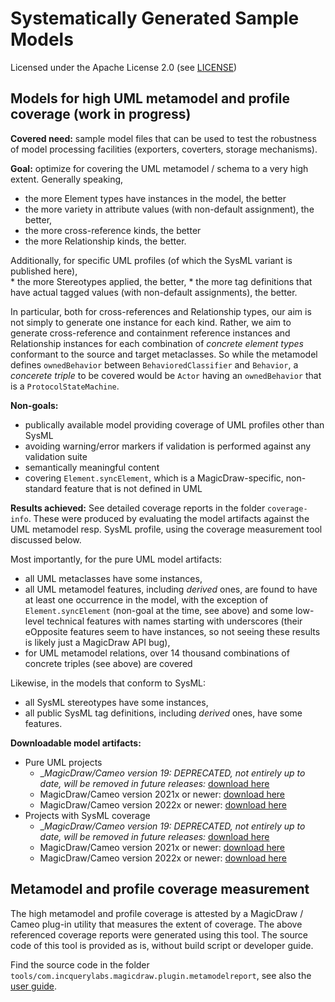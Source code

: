 # Systematically Generated Sample Models
Licensed under the Apache License 2.0 (see [LICENSE](LICENSE))

## Models for high UML metamodel and profile coverage (work in progress)

**Covered need:** sample model files that can be used to test the robustness of model processing facilities (exporters, coverters, storage mechanisms).

**Goal:** optimize for covering the UML metamodel / schema to a very high extent. Generally speaking,
   * the more Element types have instances in the model, the better
   * the more variety in attribute values (with non-default assignment), the better,
   * the more cross-reference kinds, the better
   * the more Relationship kinds, the better.
   
Additionally, for specific UML profiles (of which the SysML variant is published here),   
     * the more Stereotypes applied, the better,
     * the more tag definitions that have actual tagged values (with non-default assignments), the better.

In particular, both for cross-references and Relationship types, our aim is not simply to generate one instance for each kind. 
   Rather, we aim to generate cross-reference and containment reference instances and Relationship instances for each combination of _concrete element types_ conformant to the source and target metaclasses. So while the metamodel defines `ownedBehavior` between `BehavioredClassifier` and `Behavior`, a *concerete triple* to be covered would be `Actor` having an `ownedBehavior` that is a `ProtocolStateMachine`.   
   
**Non-goals:** 
   * publically available model providing coverage of UML profiles other than SysML 
   * avoiding warning/error markers if validation is performed against any validation suite
   * semantically meaningful content 
   * covering `Element.syncElement`, which is a MagicDraw-specific, non-standard feature that is not defined in UML

**Results achieved:** 
See detailed coverage reports in the folder `coverage-info`. These were produced by evaluating the model artifacts against the UML metamodel resp. SysML profile, using the coverage measurement tool discussed below.

Most importantly, for the pure UML model artifacts:
   * all UML metaclasses have some instances,
   * all UML metamodel features, including _derived_ ones, are found to have at least one occurrence in the model, with the exception of `Element.syncElement` (non-goal at the time, see above) and some low-level technical features with names starting with underscores (their eOpposite features seem to have instances, so not seeing these results is likely just a MagicDraw API bug),
   * for UML metamodel relations, over 14 thousand combinations of concrete triples (see above) are covered

Likewise, in the models that conform to SysML:
   * all SysML stereotypes have some instances,
   * all public SysML tag definitions, including _derived_ ones, have some features.


**Downloadable model artifacts:** 
   * Pure UML projects
     * __MagicDraw/Cameo version 19: DEPRECATED, not entirely up to date, will be removed in future releases:_ [download here](https://github.com/IncQueryLabs/systematic-sample-models/blob/main/cameo-models/uml-coverage/Systematic%20Sample%20Model%20-%20UML%20in%20MD19.mdzip?raw=true) 
     * MagicDraw/Cameo version 2021x or newer: [download here](https://github.com/IncQueryLabs/systematic-sample-models/blob/main/cameo-models/uml-coverage/Systematic%20Sample%20Model%20-%20UML%20in%20MD2021x.mdzip?raw=true)
     * MagicDraw/Cameo version 2022x or newer: [download here](https://github.com/IncQueryLabs/systematic-sample-models/blob/main/cameo-models/uml-coverage/Systematic%20Sample%20Model%20-%20UML%20in%20MD2022x.mdzip?raw=true)
   * Projects with SysML coverage
     * __MagicDraw/Cameo version 19: DEPRECATED, not entirely up to date, will be removed in future releases:_ [download here](https://github.com/IncQueryLabs/systematic-sample-models/blob/main/cameo-models/sysml-coverage/Systematic%20Sample%20Model%20-%20SysML%20in%20MD19.mdzip?raw=true) 
     * MagicDraw/Cameo version 2021x or newer: [download here](https://github.com/IncQueryLabs/systematic-sample-models/blob/main/cameo-models/sysml-coverage/Systematic%20Sample%20Model%20-%20SysML%20in%20MD2021x.mdzip?raw=true)
     * MagicDraw/Cameo version 2022x or newer: [download here](https://github.com/IncQueryLabs/systematic-sample-models/blob/main/cameo-models/sysml-coverage/Systematic%20Sample%20Model%20-%20SysML%20in%20MD2022x.mdzip?raw=true)

## Metamodel and profile coverage measurement

The high metamodel and profile coverage is attested by a MagicDraw / Cameo plug-in utility that measures the extent of coverage. The above referenced coverage reports were generated using this tool.
The source code of this tool is provided as is, without build script or developer guide.

Find the source code in the folder `tools/com.incquerylabs.magicdraw.plugin.metamodelreport`, see also the [user guide](tools/com.incquerylabs.magicdraw.plugin.metamodelreport/userguide.md). 